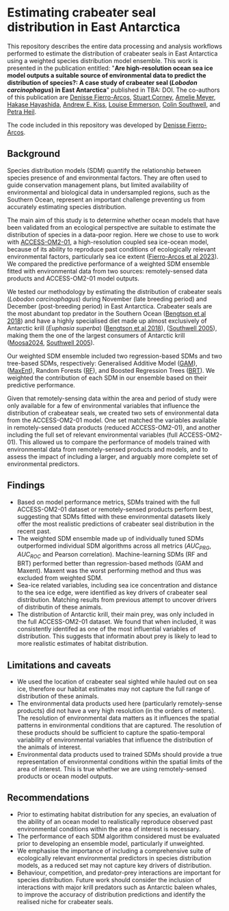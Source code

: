 # Estimating crabeater seal distribution in East Antarctica
This repository describes the entire data processing and analysis workflows performed to estimate the distribution of crabeater seals in East Antarctica using a weighted species distribution model ensemble. This work is presented in the publication entitled: "**Are high-resolution ocean sea ice model outputs a suitable source of environmental data to predict the distribution of species?: A case study of crabeater seal (*Lobodon carcinophagus*) in East Antarctica**" published in TBA: DOI. The co-authors of this publication are [Denisse Fierro-Arcos](https://github.com/lidefi87), [Stuart Corney](https://www.utas.edu.au/profiles/staff/imas/stuart-corney), [Amelie Meyer](https://www.utas.edu.au/profiles/staff/imas/amelie-meyer), [Hakase Hayashida](https://github.com/hakaseh), [Andrew E. Kiss](https://github.com/aekiss), [Louise Emmerson](https://scholar.google.co.uk/citations?user=mN8kewwAAAAJ&hl=en&oi=ao), [Colin Southwell](https://orcid.org/0000-0002-6017-9669), and [Petra Heil](https://www.antarctica.gov.au/science/meet-our-scientists/dr-petra-heil/).  
  
The code included in this repository was developed by [Denisse Fierro-Arcos](https://github.com/lidefi87).

## Background
Species distribution models (SDM) quantify the relationship between species presence of and environmental factors. They are often used to guide conservation management plans, but limited availability of environmental and biological data in undersampled regions, such as the Southern Ocean, represent an important challenge preventing us from accurately estimating species distribution.  

The main aim of this study is to determine whether ocean models that have been validated from an ecological perspective are suitable to estimate the distribution of species in a data-poor region. Here we chose to use to work with [ACCESS-OM2-01](https://doi.org/10.5194/gmd-13-401-2020), a high-resolution coupled sea ice-ocean model, because of its ability to reproduce past conditions of ecologically relevant environmental factors, particularly sea ice extent ([Fierro-Arcos et al 2023](https://doi.org/10.1016/j.pocean.2023.103049)). We compared the predictive performance of a weighted SDM ensemble fitted with environmental data from two sources: remotely-sensed data products and ACCESS-OM2-01 model outputs.  

We tested our methodology by estimating the distribution of crabeater seals (*Lobodon carcinophagus*) during November (late breeding period) and December (post-breeding period) in East Antarctica. Crabeater seals are the most abundant top predator in the Southern Ocean ([Bengtson et al 2018](https://doi.org/10.1016/b978-0-12-804327-1.00098-4)) and have a highly specialised diet made up almost exclusively of Antarctic krill (*Euphasia superba*) ([Bengtson et al 2018](https://doi.org/10.1016/b978-0-12-804327-1.00098-4)), ([Southwell 2005](https://doi.org/10.1071/wr04085)), making them the one of the largest consumers of Antarctic krill ([Moosa2024](https://doi.org/10.1139/cjfas-2023-0086), [Southwell 2005](https://doi.org/10.1071/wr04085)).  
  
Our weighted SDM ensemble included two regression-based SDMs and two tree-based SDMs, respectively: Generalised Additive Model ([GAM](https://www.jstor.org/stable/2245459)), ([MaxEnt](https://doi.org/10.1016/j.ecolmodel.2005.03.026)), Random Forests ([RF](https://doi.org/10.1023/a:1010933404324)), and Boosted Regression Trees ([BRT](https://doi.org/10.1214/aos/1013203451)). We weighted the contribution of each SDM in our ensemble based on their predictive performance.  
  
Given that remotely-sensing data within the area and period of study were only available for a few of environmental variables that influence the distribution of crabeatear seals, we created two sets of environmental data from the ACCESS-OM2-01 model. One set matched the variables available in remotely-sensed data products (reduced ACCESS-OM2-01), and another including the full set of relevant environmental variables (full ACCESS-OM2-01). This allowed us to compare the performance of models trained with environmental data from remotely-sensed products and models, and to assess the impact of including a larger, and arguably more complete set of environmental predictors.  
  
## Findings
- Based on model performance metrics, SDMs trained with the full ACCESS-OM2-01 dataset or remotely-sensed products perform best, suggesting that SDMs fitted with these environmental datasets likely offer the most realistic predictions of crabeater seal distribution in the recent past.  
- The weighted SDM ensemble made up of individually tuned SDMs outperformed individual SDM algorithms across all metrics ($AUC_{PRG}$, $AUC_{ROC}$ and Pearson correlation). Machine-learning SDMs (RF and BRT) performed better than regression-based methods (GAM and Maxent). Maxent was the worst performing method and thus was excluded from weighted SDM.  
- Sea-ice related variables, including sea ice concentration and distance to the sea ice edge, were identified as key drivers of crabeater seal distribution. Matching results from previous attempt to uncover drivers of distributin of these animals.
- The distribution of Antarctic krill, their main prey, was only included in the full ACCESS-OM2-01 dataset. We found that when included, it was consistently identifed as one of the most influential variables of distribution. This suggests that informatin about prey is likely to lead to more realistic estimates of habitat distribution.  

## Limitations and caveats
- We used the location of crabeater seal sighted while hauled out on sea ice, therefore our habitat estimates may not capture the full range of distribution of these animals.
- The environmental data products used here (particularly remotely-sense products) did not have a very high resolution (in the orders of meters). The resolution of environmental data matters as it influences the spatial patterns in environmental conditions that are captured. The resolution of these products should be sufficient to capture the spatio-temporal variability of environmental variables that influence the distribution of the animals of interest.
- Environmental data products used to trained SDMs should provide a true representation of environmental conditions within the spatial limits of the area of interest. This is true whether we are using remotely-sensed products or ocean model outputs.  

## Recommendations
- Prior to estimating habitat distribution for any species, an evaluation of the ability of an ocean model to realistically reproduce observed past environmental conditions within the area of interest is necessary.  
- The performance of each SDM algorithm considered must be evaluated prior to developing an ensemble model, particularly if unweighted.  
- We emphasise the importance of including a comprehensive suite of ecologically relevant environmental predictors in species distribution models, as a reduced set may not capture key drivers of distribution.  
- Behaviour, competition, and predator-prey interactions are important for species distribution. Future work should consider the inclusion of interactions with major krill predators such as Antarctic baleen whales, to improve the accuracy of distribution predictions and identify the realised niche for crabeater seals. 